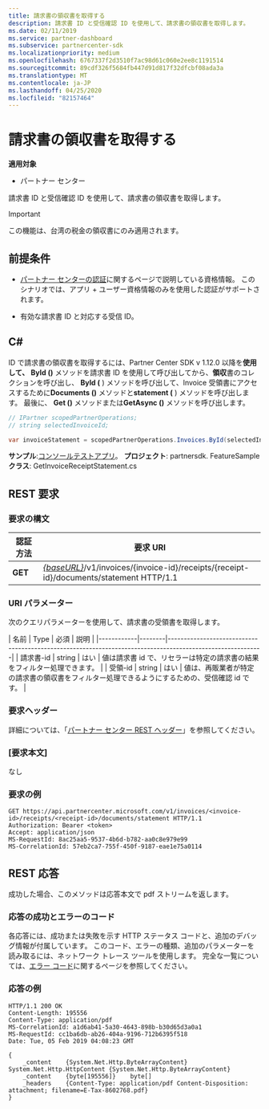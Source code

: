 ```yaml
---
title: 請求書の領収書を取得する
description: 請求書 ID と受信確認 ID を使用して、請求書の領収書を取得します。
ms.date: 02/11/2019
ms.service: partner-dashboard
ms.subservice: partnercenter-sdk
ms.localizationpriority: medium
ms.openlocfilehash: 6767337f2d3510f7ac98d61c060e2ee8c1191514
ms.sourcegitcommit: 89cdf326f5684fb447d91d817f32dfcbf08ada3a
ms.translationtype: MT
ms.contentlocale: ja-JP
ms.lasthandoff: 04/25/2020
ms.locfileid: "82157464"
---
```

# <a name="get-invoice-receipt-statement"></a>請求書の領収書を取得する

**適用対象**

- パートナー センター

請求書 ID と受信確認 ID を使用して、請求書の領収書を取得します。

> [!IMPORTANT]
> この機能は、台湾の税金の領収書にのみ適用されます。

## <a name="prerequisites"></a>前提条件

- [パートナー センターの認証](partner-center-authentication.md)に関するページで説明している資格情報。 このシナリオでは、アプリ + ユーザー資格情報のみを使用した認証がサポートされます。

- 有効な請求書 ID と対応する受信 ID。

## <a name="c"></a>C\#

ID で請求書の領収書を取得するには、Partner Center SDK v 1.12.0 以降を**使用して、** **ById ()** メソッドを請求書 ID を使用して呼び出してから、**領収**書のコレクションを呼び出し、 **ById (** ) メソッドを呼び出して、Invoice 受領書にアクセスするために**Documents ()** メソッドと**statement (** ) メソッドを呼び出します。 最後に、 **Get ()** メソッドまたは**GetAsync ()** メソッドを呼び出します。

``` csharp
// IPartner scopedPartnerOperations;
// string selectedInvoiceId;

var invoiceStatement = scopedPartnerOperations.Invoices.ById(selectedInvoiceId).Receipts.ById(selectedReceipt).Documents.Statement.Get();
```

**サンプル**:[コンソールテストアプリ](console-test-app.md)。 **プロジェクト**: partnersdk. FeatureSample**クラス**: GetInvoiceReceiptStatement.cs

## <a name="rest-request"></a>REST 要求

### <a name="request-syntax"></a>要求の構文

| 認証方法  | 要求 URI                                                                                                            |
|---------|------------------------------------------------------------------------------------------------------------------------|
| **GET** | [*{baseURL}*](partner-center-rest-urls.md)/v1/invoices/{invoice-id}/receipts/{receipt-id}/documents/statement HTTP/1.1 |

### <a name="uri-parameter"></a>URI パラメーター

次のクエリパラメーターを使用して、請求書の受領書を取得します。

| 名前       | Type   | 必須 | 説明                                                                                    |
|------------|--------|-----------------------------------------------------------------------------------------------------------|
| 請求書-id | string | はい      | 値は請求書 id で、リセラーは特定の請求書の結果をフィルター処理できます。 |
| 受領-id | string | はい      | 値は、再販業者が特定の請求書の領収書をフィルター処理できるようにするための、受信確認 id です。 |

### <a name="request-headers"></a>要求ヘッダー

詳細については、「[パートナー センター REST ヘッダー](headers.md)」を参照してください。

### <a name="request-body"></a>[要求本文]

なし

### <a name="request-example"></a>要求の例

```http
GET https://api.partnercenter.microsoft.com/v1/invoices/<invoice-id>/receipts/<receipt-id>/documents/statement HTTP/1.1
Authorization: Bearer <token>
Accept: application/json
MS-RequestId: 8ac25aa5-9537-4b6d-b782-aa0c8e979e99
MS-CorrelationId: 57eb2ca7-755f-450f-9187-eae1e75a0114
```

## <a name="rest-response"></a>REST 応答

成功した場合、このメソッドは応答本文で pdf ストリームを返します。

### <a name="response-success-and-error-codes"></a>応答の成功とエラーのコード

各応答には、成功または失敗を示す HTTP ステータス コードと、追加のデバッグ情報が付属しています。 このコード、エラーの種類、追加のパラメーターを読み取るには、ネットワーク トレース ツールを使用します。 完全な一覧については、[エラー コード](error-codes.md)に関するページを参照してください。

### <a name="response-example"></a>応答の例

```http
HTTP/1.1 200 OK
Content-Length: 195556
Content-Type: application/pdf
MS-CorrelationId: a1d6ab41-5a30-4643-898b-b30d65d3a0a1
MS-RequestId: cc1ba6db-ab26-404a-9196-712b6395f518
Date: Tue, 05 Feb 2019 04:08:23 GMT

{
    _content    {System.Net.Http.ByteArrayContent}    System.Net.Http.HttpContent {System.Net.Http.ByteArrayContent}
    _content    {byte[195556]}    byte[]
    _headers    {Content-Type: application/pdf Content-Disposition: attachment; filename=E-Tax-8602768.pdf}
}
```
